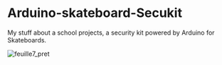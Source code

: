 # Arduino-skateboard-Secukit
My stuff about a school projects, a security kit powered by Arduino for Skateboards.

![feuille7_pret](https://user-images.githubusercontent.com/10677178/35770006-23f8ad20-0914-11e8-84f2-7b3709b7ee62.png)

